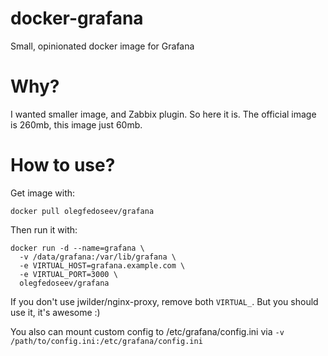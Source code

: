 # docker-grafana
Small, opinionated docker image for Grafana

# Why?
I wanted smaller image, and Zabbix plugin. So here it is.
The official image is 260mb, this image just 60mb.

# How to use?
Get image with:
```
docker pull olegfedoseev/grafana
```

Then run it with:

```
docker run -d --name=grafana \
  -v /data/grafana:/var/lib/grafana \
  -e VIRTUAL_HOST=grafana.example.com \
  -e VIRTUAL_PORT=3000 \
  olegfedoseev/grafana
```
If you don't use jwilder/nginx-proxy, remove both `VIRTUAL_`. But you should use it, it's awesome :)

You also can mount custom config to /etc/grafana/config.ini via `-v /path/to/config.ini:/etc/grafana/config.ini`
